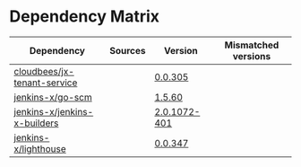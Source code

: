 # Dependency Matrix

Dependency | Sources | Version | Mismatched versions
---------- | ------- | ------- | -------------------
[cloudbees/jx-tenant-service](https://github.com/cloudbees/jx-tenant-service) |  | [0.0.305](https://github.com/cloudbees/jx-tenant-service/releases/tag/v0.0.305) | 
[jenkins-x/go-scm](https://github.com/jenkins-x/go-scm) |  | [1.5.60]() | 
[jenkins-x/jenkins-x-builders](https://github.com/jenkins-x/jenkins-x-builders) |  | [2.0.1072-401]() | 
[jenkins-x/lighthouse](https://github.com/jenkins-x/lighthouse) |  | [0.0.347]() | 
